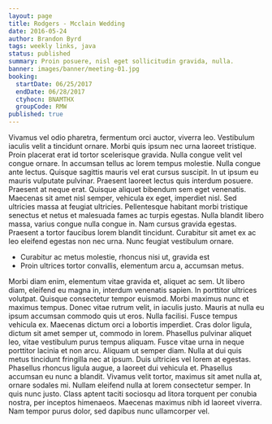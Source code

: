 ```yaml
---
layout: page
title: Rodgers - Mcclain Wedding
date: 2016-05-24
author: Brandon Byrd
tags: weekly links, java
status: published
summary: Proin posuere, nisl eget sollicitudin gravida, nulla.
banner: images/banner/meeting-01.jpg
booking:
  startDate: 06/25/2017
  endDate: 06/28/2017
  ctyhocn: BNAMTHX
  groupCode: RMW
published: true
---
```

Vivamus vel odio pharetra, fermentum orci auctor, viverra leo. Vestibulum iaculis velit a tincidunt ornare. Morbi quis ipsum nec urna laoreet tristique. Proin placerat erat id tortor scelerisque gravida. Nulla congue velit vel congue ornare. In accumsan tellus ac lorem tempus molestie. Nulla congue ante lectus. Quisque sagittis mauris vel erat cursus suscipit. In ut ipsum eu mauris vulputate pulvinar. Praesent laoreet lectus quis interdum posuere. Praesent at neque erat. Quisque aliquet bibendum sem eget venenatis.
Maecenas sit amet nisl semper, vehicula ex eget, imperdiet nisl. Sed ultricies massa at feugiat ultricies. Pellentesque habitant morbi tristique senectus et netus et malesuada fames ac turpis egestas. Nulla blandit libero massa, varius congue nulla congue in. Nam cursus gravida egestas. Praesent a tortor faucibus lorem blandit tincidunt. Curabitur sit amet ex ac leo eleifend egestas non nec urna. Nunc feugiat vestibulum ornare.

* Curabitur ac metus molestie, rhoncus nisi ut, gravida est
* Proin ultrices tortor convallis, elementum arcu a, accumsan metus.

Morbi diam enim, elementum vitae gravida et, aliquet ac sem. Ut libero diam, eleifend eu magna in, interdum venenatis sapien. In porttitor ultrices volutpat. Quisque consectetur tempor euismod. Morbi maximus nunc et maximus tempus. Donec vitae rutrum velit, in iaculis justo. Mauris at nulla eu ipsum accumsan commodo quis ut eros. Nulla facilisi. Fusce tempus vehicula ex. Maecenas dictum orci a lobortis imperdiet. Cras dolor ligula, dictum sit amet semper ut, commodo in lorem. Phasellus pulvinar aliquet leo, vitae vestibulum purus tempus aliquam. Fusce vitae urna in neque porttitor lacinia et non arcu. Aliquam ut semper diam. Nulla at dui quis metus tincidunt fringilla nec at ipsum.
Duis ultricies vel lorem at egestas. Phasellus rhoncus ligula augue, a laoreet dui vehicula et. Phasellus accumsan eu nunc a blandit. Vivamus velit tortor, maximus sit amet nulla at, ornare sodales mi. Nullam eleifend nulla at lorem consectetur semper. In quis nunc justo. Class aptent taciti sociosqu ad litora torquent per conubia nostra, per inceptos himenaeos. Maecenas maximus nibh id laoreet viverra. Nam tempor purus dolor, sed dapibus nunc ullamcorper vel.
